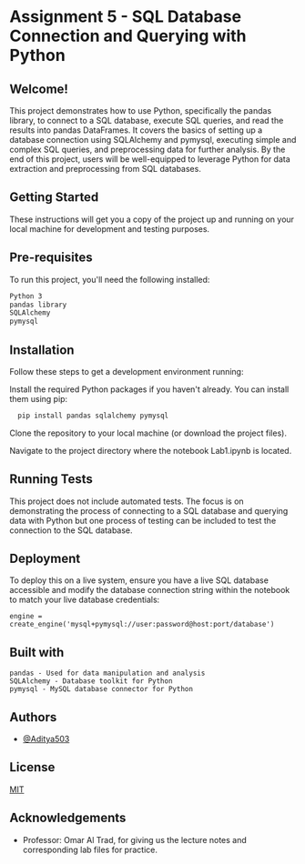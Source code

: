 
# Assignment 5 - SQL Database Connection and Querying with Python

## Welcome!

This project demonstrates how to use Python, specifically the pandas library, to connect to a SQL database, execute SQL queries, and read the results into pandas DataFrames. It covers the basics of setting up a database connection using SQLAlchemy and pymysql, executing simple and complex SQL queries, and preprocessing data for further analysis. By the end of this project, users will be well-equipped to leverage Python for data extraction and preprocessing from SQL databases.

## Getting Started

These instructions will get you a copy of the project up and running on your local machine for development and testing purposes. 

## Pre-requisites

To run this project, you'll need the following installed:
```bash
Python 3
pandas library
SQLAlchemy
pymysql
```




## Installation

Follow these steps to get a development environment running:

Install the required Python packages if you haven't already. You can install them using pip:

```bash
  pip install pandas sqlalchemy pymysql
```
Clone the repository to your local machine (or download the project files).

Navigate to the project directory where the notebook Lab1.ipynb is located.
## Running Tests

This project does not include automated tests. The focus is on demonstrating the process of connecting to a SQL database and querying data with Python but one process of testing can be included to test the connection to the SQL database.


## Deployment

To deploy this on a live system, ensure you have a live SQL database accessible and modify the database connection string within the notebook to match your live database credentials:

```
engine = create_engine('mysql+pymysql://user:password@host:port/database')

```


## Built with

```
pandas - Used for data manipulation and analysis
SQLAlchemy - Database toolkit for Python
pymysql - MySQL database connector for Python
```
## Authors

- [@Aditya503](https://github.com/Aditya503)

## License

[MIT](https://choosealicense.com/licenses/mit/)


## Acknowledgements

 - Professor: Omar Al Trad, for giving us the lecture notes and corresponding lab files for practice.
